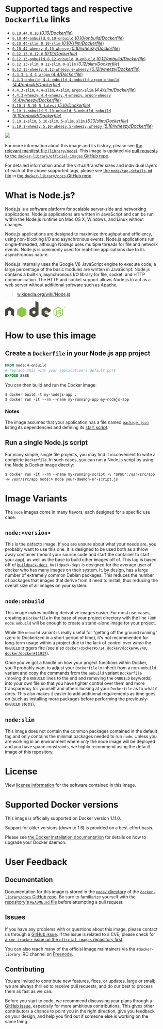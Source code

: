# Supported tags and respective `Dockerfile` links

-	[`0.10.44`, `0.10` (*0.10/Dockerfile*)](https://github.com/nodejs/docker-node/blob/b39ddbb7be87b9a2d1619f74757a5cec055c04ec/0.10/Dockerfile)
-	[`0.10.44-onbuild`, `0.10-onbuild` (*0.10/onbuild/Dockerfile*)](https://github.com/nodejs/docker-node/blob/f8deeccd5355c2c275b856ab1d3eb9b85caa7d4c/0.10/onbuild/Dockerfile)
-	[`0.10.44-slim`, `0.10-slim` (*0.10/slim/Dockerfile*)](https://github.com/nodejs/docker-node/blob/b39ddbb7be87b9a2d1619f74757a5cec055c04ec/0.10/slim/Dockerfile)
-	[`0.10.44-wheezy`, `0.10-wheezy` (*0.10/wheezy/Dockerfile*)](https://github.com/nodejs/docker-node/blob/9d0a1897a95b6a50660e993119608b41e3060969/0.10/wheezy/Dockerfile)
-	[`0.12.13`, `0.12`, `0` (*0.12/Dockerfile*)](https://github.com/nodejs/docker-node/blob/c02fde07144b8dffb00b4897a1923cf1b685b7a7/0.12/Dockerfile)
-	[`0.12.13-onbuild`, `0.12-onbuild`, `0-onbuild` (*0.12/onbuild/Dockerfile*)](https://github.com/nodejs/docker-node/blob/c02fde07144b8dffb00b4897a1923cf1b685b7a7/0.12/onbuild/Dockerfile)
-	[`0.12.13-slim`, `0.12-slim`, `0-slim` (*0.12/slim/Dockerfile*)](https://github.com/nodejs/docker-node/blob/c02fde07144b8dffb00b4897a1923cf1b685b7a7/0.12/slim/Dockerfile)
-	[`0.12.13-wheezy`, `0.12-wheezy`, `0-wheezy` (*0.12/wheezy/Dockerfile*)](https://github.com/nodejs/docker-node/blob/c02fde07144b8dffb00b4897a1923cf1b685b7a7/0.12/wheezy/Dockerfile)
-	[`4.4.3`, `4.4`, `4`, `argon` (*4.4/Dockerfile*)](https://github.com/nodejs/docker-node/blob/41b505ae714328f28a3457df9098d1e8db88a81a/4.4/Dockerfile)
-	[`4.4.3-onbuild`, `4.4-onbuild`, `4-onbuild`, `argon-onbuild` (*4.4/onbuild/Dockerfile*)](https://github.com/nodejs/docker-node/blob/41b505ae714328f28a3457df9098d1e8db88a81a/4.4/onbuild/Dockerfile)
-	[`4.4.3-slim`, `4.4-slim`, `4-slim`, `argon-slim` (*4.4/slim/Dockerfile*)](https://github.com/nodejs/docker-node/blob/41b505ae714328f28a3457df9098d1e8db88a81a/4.4/slim/Dockerfile)
-	[`4.4.3-wheezy`, `4.4-wheezy`, `4-wheezy`, `argon-wheezy` (*4.4/wheezy/Dockerfile*)](https://github.com/nodejs/docker-node/blob/41b505ae714328f28a3457df9098d1e8db88a81a/4.4/wheezy/Dockerfile)
-	[`5.10.1`, `5.10`, `5`, `latest` (*5.10/Dockerfile*)](https://github.com/nodejs/docker-node/blob/baad247b9df8087d4c13a3a9bfb3c65833f424bb/5.10/Dockerfile)
-	[`5.10.1-onbuild`, `5.10-onbuild`, `5-onbuild`, `onbuild` (*5.10/onbuild/Dockerfile*)](https://github.com/nodejs/docker-node/blob/baad247b9df8087d4c13a3a9bfb3c65833f424bb/5.10/onbuild/Dockerfile)
-	[`5.10.1-slim`, `5.10-slim`, `5-slim`, `slim` (*5.10/slim/Dockerfile*)](https://github.com/nodejs/docker-node/blob/baad247b9df8087d4c13a3a9bfb3c65833f424bb/5.10/slim/Dockerfile)
-	[`5.10.1-wheezy`, `5.10-wheezy`, `5-wheezy`, `wheezy` (*5.10/wheezy/Dockerfile*)](https://github.com/nodejs/docker-node/blob/baad247b9df8087d4c13a3a9bfb3c65833f424bb/5.10/wheezy/Dockerfile)

[![](https://badge.imagelayers.io/node:latest.svg)](https://imagelayers.io/?images=node:0.10.44,node:0.10.44-onbuild,node:0.10.44-slim,node:0.10.44-wheezy,node:0.12.13,node:0.12.13-onbuild,node:0.12.13-slim,node:0.12.13-wheezy,node:4.4.3,node:4.4.3-onbuild,node:4.4.3-slim,node:4.4.3-wheezy,node:5.10.1,node:5.10.1-onbuild,node:5.10.1-slim,node:5.10.1-wheezy)

For more information about this image and its history, please see [the relevant manifest file (`library/node`)](https://github.com/docker-library/official-images/blob/master/library/node). This image is updated via [pull requests to the `docker-library/official-images` GitHub repo](https://github.com/docker-library/official-images/pulls?q=label%3Alibrary%2Fnode).

For detailed information about the virtual/transfer sizes and individual layers of each of the above supported tags, please see [the `node/tag-details.md` file](https://github.com/docker-library/docs/blob/master/node/tag-details.md) in [the `docker-library/docs` GitHub repo](https://github.com/docker-library/docs).

# What is Node.js?

Node.js is a software platform for scalable server-side and networking applications. Node.js applications are written in JavaScript and can be run within the Node.js runtime on Mac OS X, Windows, and Linux without changes.

Node.js applications are designed to maximize throughput and efficiency, using non-blocking I/O and asynchronous events. Node.js applications run single-threaded, although Node.js uses multiple threads for file and network events. Node.js is commonly used for real-time applications due to its asynchronous nature.

Node.js internally uses the Google V8 JavaScript engine to execute code; a large percentage of the basic modules are written in JavaScript. Node.js contains a built-in, asynchronous I/O library for file, socket, and HTTP communication. The HTTP and socket support allows Node.js to act as a web server without additional software such as Apache.

> [wikipedia.org/wiki/Node.js](https://en.wikipedia.org/wiki/Node.js)

![logo](https://raw.githubusercontent.com/docker-library/docs/01c12653951b2fe592c1f93a13b4e289ada0e3a1/node/logo.png)

# How to use this image

## Create a `Dockerfile` in your Node.js app project

```dockerfile
FROM node:4-onbuild
# replace this with your application's default port
EXPOSE 8888
```

You can then build and run the Docker image:

```console
$ docker build -t my-nodejs-app .
$ docker run -it --rm --name my-running-app my-nodejs-app
```

### Notes

The image assumes that your application has a file named [`package.json`](https://docs.npmjs.com/files/package.json) listing its dependencies and defining its [start script](https://docs.npmjs.com/misc/scripts#default-values).

## Run a single Node.js script

For many simple, single file projects, you may find it inconvenient to write a complete `Dockerfile`. In such cases, you can run a Node.js script by using the Node.js Docker image directly:

```console
$ docker run -it --rm --name my-running-script -v "$PWD":/usr/src/app -w /usr/src/app node:4 node your-daemon-or-script.js
```

# Image Variants

The `node` images come in many flavors, each designed for a specific use case.

## `node:<version>`

This is the defacto image. If you are unsure about what your needs are, you probably want to use this one. It is designed to be used both as a throw away container (mount your source code and start the container to start your app), as well as the base to build other images off of. This tag is based off of [`buildpack-deps`](https://registry.hub.docker.com/_/buildpack-deps/). `buildpack-deps` is designed for the average user of docker who has many images on their system. It, by design, has a large number of extremely common Debian packages. This reduces the number of packages that images that derive from it need to install, thus reducing the overall size of all images on your system.

## `node:onbuild`

This image makes building derivative images easier. For most use cases, creating a `Dockerfile` in the base of your project directory with the line `FROM node:onbuild` will be enough to create a stand-alone image for your project.

While the `onbuild` variant is really useful for "getting off the ground running" (zero to Dockerized in a short period of time), it's not recommended for long-term usage within a project due to the lack of control over *when* the `ONBUILD` triggers fire (see also [`docker/docker#5714`](https://github.com/docker/docker/issues/5714), [`docker/docker#8240`](https://github.com/docker/docker/issues/8240), [`docker/docker#11917`](https://github.com/docker/docker/issues/11917)).

Once you've got a handle on how your project functions within Docker, you'll probably want to adjust your `Dockerfile` to inherit from a non-`onbuild` variant and copy the commands from the `onbuild` variant `Dockerfile` (moving the `ONBUILD` lines to the end and removing the `ONBUILD` keywords) into your own file so that you have tighter control over them and more transparency for yourself and others looking at your `Dockerfile` as to what it does. This also makes it easier to add additional requirements as time goes on (such as installing more packages before performing the previously-`ONBUILD` steps).

## `node:slim`

This image does not contain the common packages contained in the default tag and only contains the minimal packages needed to run `node`. Unless you are working in an environment where *only* the node image will be deployed and you have space constraints, we highly recommend using the default image of this repository.

# License

View [license information](https://github.com/joyent/node/blob/master/LICENSE) for the software contained in this image.

# Supported Docker versions

This image is officially supported on Docker version 1.11.0.

Support for older versions (down to 1.6) is provided on a best-effort basis.

Please see [the Docker installation documentation](https://docs.docker.com/installation/) for details on how to upgrade your Docker daemon.

# User Feedback

## Documentation

Documentation for this image is stored in the [`node/` directory](https://github.com/docker-library/docs/tree/master/node) of the [`docker-library/docs` GitHub repo](https://github.com/docker-library/docs). Be sure to familiarize yourself with the [repository's `README.md` file](https://github.com/docker-library/docs/blob/master/README.md) before attempting a pull request.

## Issues

If you have any problems with or questions about this image, please contact us through a [GitHub issue](https://github.com/nodejs/docker-node/issues). If the issue is related to a CVE, please check for [a `cve-tracker` issue on the `official-images` repository first](https://github.com/docker-library/official-images/issues?q=label%3Acve-tracker).

You can also reach many of the official image maintainers via the `#docker-library` IRC channel on [Freenode](https://freenode.net).

## Contributing

You are invited to contribute new features, fixes, or updates, large or small; we are always thrilled to receive pull requests, and do our best to process them as fast as we can.

Before you start to code, we recommend discussing your plans through a [GitHub issue](https://github.com/nodejs/docker-node/issues), especially for more ambitious contributions. This gives other contributors a chance to point you in the right direction, give you feedback on your design, and help you find out if someone else is working on the same thing.
